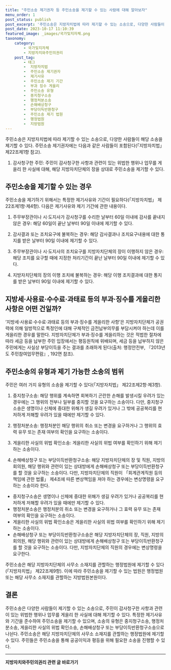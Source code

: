 ```yaml
---
title: "주민소송 제기권자 등 주민소송을 제기할 수 있는 사람에 대해 알아보자"
menu_order: 1
post_status: publish
post_excerpt: '주민소송은 지방자치법에 따라 제기할 수 있는 소송으로, 다양한 사람들이 해당 소송을 제기할 수 있다. 주민소송 제기권자에는 다음과 같은 사람들이 포함된다  지방자치법  제22조제1항 참고 .'
post_date: 2023-10-17 11:10:39
featured_image: _images/국가및지자체.png
taxonomy:
    category:
        - 국가및지자체
        - 지방자치와주민의권리
    post_tag:
        - 태그
        -  지방자치법
        -  주민소송 제기권자
        -  제기사유
        -  주민소송 제기 기간
        -  부과 징수 게을리
        -  주민소송 유형
        -  중지청구소송
        -  행정처분소송
        -  손해배상청구
        -  부당이득반환청구
        -  주민소송 제기 법원
        -  행정법원
        -  지방법원
---
```



주민소송은 지방자치법에 따라 제기할 수 있는 소송으로, 다양한 사람들이 해당 소송을 제기할 수 있다. 주민소송 제기권자에는 다음과 같은 사람들이 포함된다(「지방자치법」 제22조제1항 참고).

1. 감사청구한 주민: 주민이 감사청구한 사항과 관련이 있는 위법한 행위나 업무를 게을리 한 사실에 대해, 해당 지방자치단체의 장을 상대로 주민소송을 제기할 수 있다.

## 주민소송을 제기할 수 있는 경우

주민소송을 제기하기 위해서는 특정한 제기사유와 기간이 필요하다(「지방자치법」 제22조제1항·제4항). 다음은 제기사유와 제기 기간에 관한 내용이다.

1. 주무부장관이나 시·도지사가 감사청구를 수리한 날부터 60일 이내에 감사를 끝내지 않은 경우: 해당 60일이 끝난 날부터 90일 이내에 제기할 수 있다.

2. 감사결과 또는 조치요구에 불복하는 경우: 해당 감사결과나 조치요구내용에 대한 통지를 받은 날부터 90일 이내에 제기할 수 있다.

3. 주무부장관이나 시·도지사의 조치요구를 지방자치단체의 장이 이행하지 않은 경우: 해당 조치를 요구할 때에 지정한 처리기간이 끝난 날부터 90일 이내에 제기할 수 있다.

4. 지방자치단체의 장의 이행 조치에 불복하는 경우: 해당 이행 조치결과에 대한 통지를 받은 날부터 90일 이내에 제기할 수 있다.

## 지방세·사용료·수수료·과태료 등의 부과·징수를 게을리한 사항은 어떤 건일까?

‘지방세·사용료·수수료·과태료 등의 부과·징수를 게을리한 사항’은 지방자치단체가 공권력에 의해 일방적으로 특정인에 대해 구체적인 금전납부의무를 부담시켜야 하는데 이를 게을리한 경우를 말한다. 지방자치단체가 부과·징수를 게을리하는 것은 적법한 절차에 따라 세금 등을 납부한 주민 입장에서는 평등원칙에 위배되며, 세금 등을 납부하지 않은 주민에게는 사실상 부당이득을 주는 결과를 초래하게 된다(출처: 행정안전부, 『2013년도 주민참여업무편람』, 192면 참조).

## 주민소송의 유형과 제기 가능한 소송의 범위

주민은 여러 가지 유형의 소송을 제기할 수 있다(「지방자치법」 제22조제2항·제3항).

1. 중지청구소송: 해당 행위를 계속하면 회복하기 곤란한 손해를 발생시킬 우려가 있는 경우에는 그 행위의 전부나 일부를 중지할 것을 요구하는 소송이다. 다만, 중지청구소송은 생명이나 신체에 중대한 위해가 생길 우려가 있거나 그 밖에 공공복리를 현저하게 저해할 우려가 있을 때에만 제기할 수 있다.

2. 행정처분소송: 행정처분인 해당 행위의 취소 또는 변경을 요구하거나 그 행위의 효력 유무 또는 존재 여부의 확인을 요구하는 소송이다.

3. 게을리한 사실의 위법 확인소송: 게을리한 사실의 위법 여부를 확인하기 위해 제기하는 소송이다.

4. 손해배상청구 또는 부당이득반환청구소송: 해당 지방자치단체의 장 및 직원, 지방의회의원, 해당 행위와 관련이 있는 상대방에게 손해배상청구 또는 부당이득반환청구를 할 것을 요구하는 소송이다. 다만, 지방자치단체의 직원이 「회계관계직원 등의 책임에 관한 법률」 제4조에 따른 변상책임을 져야 하는 경우에는 변상명령을 요구하는 소송이라 한다.

- 중지청구소송은 생명이나 신체에 중대한 위해가 생길 우려가 있거나 공공복리를 현저하게 저해할 우려가 있을 때에만 제기할 수 있다.
- 행정처분소송은 행정처분의 취소 또는 변경을 요구하거나 그 효력 유무 또는 존재 여부의 확인을 요구하는 소송이다.
- 게을리한 사실의 위법 확인소송은 게을리한 사실의 위법 여부를 확인하기 위해 제기하는 소송이다.
- 손해배상청구 또는 부당이득반환청구소송은 해당 지방자치단체의 장, 직원, 지방의회의원, 해당 행위와 관련이 있는 상대방에게 손해배상청구 또는 부당이득반환청구를 할 것을 요구하는 소송이다. 다만, 지방자치단체의 직원의 경우에는 변상명령을 요구한다.

주민소송은 해당 지방자치단체의 사무소 소재지를 관할하는 행정법원에 제기할 수 있다(「지방자치법」 제22조제9항). 이에 따라 주민소송을 제기할 수 있는 법원은 행정법원 또는 해당 사무소 소재지를 관할하는 지방법원본원이다.

## 결론


주민소송은 다양한 사람들이 제기할 수 있는 소송으로, 주민이 감사청구한 사항과 관련이 있는 위법한 행위나 업무를 게을리 한 사실에 대해 제기할 수 있다. 특정한 제기사유와 기간을 준수하여 주민소송을 제기할 수 있으며, 소송의 유형은 중지청구소송, 행정처분소송, 게을리한 사실의 위법 확인소송, 손해배상청구 또는 부당이득반환청구소송으로 나뉜다. 주민소송은 해당 지방자치단체의 사무소 소재지를 관할하는 행정법원에 제기할 수 있다. 주민들은 주민소송을 통해 공공이익과 평등을 위해 필요한 소송을 진행할 수 있다.
<!-- wp:separator -->
<hr class="wp-block-separator has-alpha-channel-opacity"/>
<!-- /wp:separator -->

<!-- wp:group {"backgroundColor":"base","layout":{"type":"constrained"}} -->
<div class="wp-block-group has-base-background-color has-background"><!-- wp:paragraph {"align":"center","fontSize":"medium"} -->
<p class="has-text-align-center has-large-font-size"><strong>지방자치와주민의권리 관련 글 바로가기</strong></p>
<!-- /wp:paragraph -->


<!-- wp:latest-posts
{"categories":[{"id":7159,"count":19,"description":"","link":"https://uknowlaw.com/category/%ec%a7%80%eb%b0%a9%ec%9e%90%ec%b9%98%ec%99%80%ec%a3%bc%eb%af%bc%ec%9d%98%ea%b6%8c%eb%a6%ac/","name":"지방자치와주민의권리","slug":"지방자치와주민의권리","taxonomy":"category","parent":0,"meta":[],"_links":{"self":[{"href":"https://uknowlaw.com/wp-json/wp/v2/categories/7159"}],"collection":[{"href":"https://uknowlaw.com/wp-json/wp/v2/categories"}],"about":[{"href":"https://uknowlaw.com/wp-json/wp/v2/taxonomies/category"}],"wp:post_type":[{"href":"https://uknowlaw.com/wp-json/wp/v2/posts?categories=7159"}],"curies":[{"name":"wp","href":"https://api.w.org/{rel}","templated":true}]}}],"postsToShow":100,"excerptLength":28,"postLayout":"grid","columns":2,"featuredImageAlign":"left","featuredImageSizeSlug":"large","fontSize":"medium"} /--></div>
<!-- /wp:group -->